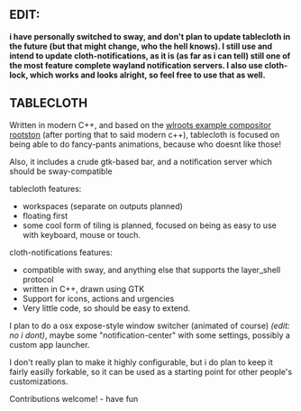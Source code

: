 ## EDIT:
**i have personally switched to sway, and don't plan to update tablecloth in the future (but that might change, who the hell knows). I still use and intend to update cloth-notifications, as it is (as far as i can tell) still one of the most feature complete wayland notification servers. I also use cloth-lock, which works and looks alright, so feel free to use that as well.**

## TABLECLOTH

Written in modern C++, and based on the [wlroots example compositor rootston](https://github.com/swaywm/wlroots/tree/master/rootston) (after porting that to said modern c++), tablecloth is focused on being able to do fancy-pants animations, because who doesnt like those!

Also, it includes a crude gtk-based bar, and a notification server which should be sway-compatible

tablecloth features:
 - workspaces (separate on outputs planned)
 - floating first
 - some cool form of tiling is planned, focused on being as easy to use with keyboard, mouse or touch.

cloth-notifications features:
 - compatible with sway, and anything else that supports the layer_shell protocol
 - written in C++, drawn using GTK
 - Support for icons, actions and urgencies
 - Very little code, so should be easy to extend.

I plan to do a osx expose-style window switcher (animated of course) *(edit: no i dont)*, maybe some "notification-center" with some settings, possibly a custom app launcher.

I don't really plan to make it highly configurable, but i do plan to keep it fairly easilly forkable, so it can be used as a starting point for other people's customizations.

Contributions welcome! - have fun
